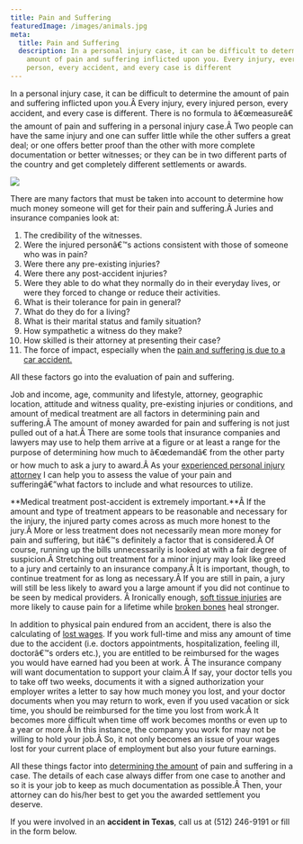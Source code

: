 ```yaml
---
title: Pain and Suffering
featuredImage: /images/animals.jpg
meta:
  title: Pain and Suffering
  description: In a personal injury case, it can be difficult to determine the
    amount of pain and suffering inflicted upon you. Every injury, every injured
    person, every accident, and every case is different
---
```

<!--StartFragment-->

In a personal injury case, it can be difficult to determine the amount of pain and suffering inflicted upon you.Â Every injury, every injured person, every accident, and every case is different. There is no formula to â€œmeasureâ€ the amount of pain and suffering in a personal injury case.Â Two people can have the same injury and one can suffer little while the other suffers a great deal; or one offers better proof than the other with more complete documentation or better witnesses; or they can be in two different parts of the country and get completely different settlements or awards.

<!--EndFragment-->

![](/images/pain-after-a-car-accident.jpg)

<!--StartFragment-->

There are many factors that must be taken into account to determine how much money someone will get for their pain and suffering.Â Juries and insurance companies look at:

1. The credibility of the witnesses.
2. Were the injured personâ€™s actions consistent with those of someone who was in pain?
3. Were there any pre-existing injuries?
4. Were there any post-accident injuries?
5. Were they able to do what they normally do in their everyday lives, or were they forced to change or reduce their activities.
6. What is their tolerance for pain in general?
7. What do they do for a living?
8. What is their marital status and family situation?
9. How sympathetic a witness do they make?
10. How skilled is their attorney at presenting their case?
11. The force of impact, especially when the [pain and suffering is due to a car accident.](/pain-after-a-car-accident/)

All these factors go into the evaluation of pain and suffering.

Job and income, age, community and lifestyle, attorney, geographic location, attitude and witness quality, pre-existing injuries or conditions, and amount of medical treatment are all factors in determining pain and suffering.Â The amount of money awarded for pain and suffering is not just pulled out of a hat.Â There are some tools that insurance companies and lawyers may use to help them arrive at a figure or at least a range for the purpose of determining how much to â€œdemandâ€ from the other party or how much to ask a jury to award.Â As your [experienced personal injury attorney](/meet-us/andrew-traub/) I can help you to assess the value of your pain and sufferingâ€”what factors to include and what resources to utilize.

**Medical treatment post-accident is extremely important.**Â If the amount and type of treatment appears to be reasonable and necessary for the injury, the injured party comes across as much more honest to the jury.Â More or less treatment does not necessarily mean more money for pain and suffering, but itâ€™s definitely a factor that is considered.Â Of course, running up the bills unnecessarily is looked at with a fair degree of suspicion.Â Stretching out treatment for a minor injury may look like greed to a jury and certainly to an insurance company.Â It is important, though, to continue treatment for as long as necessary.Â If you are still in pain, a jury will still be less likely to award you a large amount if you did not continue to be seen by medical providers. Â Ironically enough, [soft tissue injuries](/practice-areas/soft-tissue-damage-attorneys/) are more likely to cause pain for a lifetime while [broken bones](/practice-areas/broken-bone-injury-attorneys/) heal stronger.

In addition to physical pain endured from an accident, there is also the calculating of [lost wages](/lost-wages-due-to-an-injury/). If you work full-time and miss any amount of time due to the accident (i.e. doctors appointments, hospitalization, feeling ill, doctorâ€™s orders etc.), you are entitled to be reimbursed for the wages you would have earned had you been at work. Â The insurance company will want documentation to support your claim.Â If say, your doctor tells you to take off two weeks, documents it with a signed authorization your employer writes a letter to say how much money you lost, and your doctor documents when you may return to work, even if you used vacation or sick time, you should be reimbursed for the time you lost from work.Â It becomes more difficult when time off work becomes months or even up to a year or more.Â In this instance, the company you work for may not be willing to hold your job.Â So, it not only becomes an issue of your wages lost for your current place of employment but also your future earnings.

All these things factor into [determining the amount](/what-is-my-case-worth/) of pain and suffering in a case. The details of each case always differ from one case to another and so it is your job to keep as much documentation as possible.Â Then, your attorney can do his/her best to get you the awarded settlement you deserve.

If you were involved in an **accident in Texas**, call us at (512) 246-9191 or fill in the form below.

<!--EndFragment-->